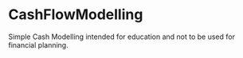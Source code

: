 # CashFlowModelling
Simple Cash Modelling intended for education and not to be used for financial planning.

